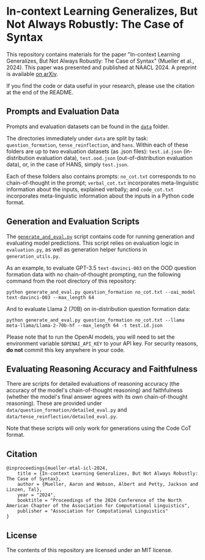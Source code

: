 # In-context Learning Generalizes, But Not Always Robustly: The Case of Syntax
This repository contains materials for the paper
"In-context Learning Generalizes, But Not Always Robustly: The Case of Syntax" 
(Mueller et al., 2024). This paper was presented and published at NAACL 2024.
A preprint is available [on arXiv](https://arxiv.org/abs/2311.07811).

If you find the code or data useful in your research, please use the citation at the end of the README.


## Prompts and Evaluation Data
Prompts and evaluation datasets can be found in the [`data`](data) folder.

The directories immediately under `data`
are split by task: `question_formation`, `tense_reinflection`, and `hans`. Within each of these folders are up to two
evaluation datasets (as .json files): `test.id.json` (in-distribution evaluation data), `test.ood.json` (out-of-distribution
evaluation data), or, in the case of HANS, simply `test.json`.

Each of these folders also contains prompts: `no_cot.txt` corresponds to no chain-of-thought in the prompt;
`verbal_cot.txt` incorporates meta-linguistic information about the inputs, explained verbally; and `code_cot.txt`
incorporates meta-linguistic information about the inputs in a Python code format.


## Generation and Evaluation Scripts
The [`generate_and_eval.py`](generate_and_eval.py) script contains code for running generation and evaluating
model predictions. This script relies on evaluation logic in `evaluation.py`, as well as
generation helper functions in `generation_utils.py`.

As an example, to evaluate GPT-3.5 `text-davinci-003` on the OOD question formation data with no chain-of-thought prompting,
run the following command from the root directory of this repository:
```
python generate_and_eval.py question_formation no_cot.txt --oai_model text-davinci-003 --max_length 64
```

And to evaluate Llama 2 (70B) on in-distribution question formation data:
```
python generate_and_eval.py question_formation no_cot.txt --llama meta-llama/Llama-2-70b-hf --max_length 64 -t test.id.json
```

Please note that to run the OpenAI models, you will need to set the environment variable `$OPENAI_API_KEY` to
your API key. For security reasons, **do not** commit this key anywhere in your code.


## Evaluating Reasoning Accuracy and Faithfulness
There are scripts for detailed evaluations of reasoning accuracy (the accuracy of the model's chain-of-thought reasoning) and faithfulness (whether the model's final answer agrees with its own chain-of-thought reasoning). These are provided under `data/question_formation/detailed_eval.py` and `data/tense_reinflection/detailed_eval.py`.

Note that these scripts will only work for generations using the Code CoT format.


## Citation
```
@inproceedings{mueller-etal-icl-2024,
    title = {In-context Learning Generalizes, But Not Always Robustly: The Case of Syntax},
    author = {Mueller, Aaron and Webson, Albert and Petty, Jackson and Linzen, Tal},
    year = "2024",
    booktitle = "Proceedings of the 2024 Conference of the North American Chapter of the Association for Computational Linguistics",
    publisher = "Association for Computational Linguistics"
}
```

## License
The contents of this repository are licensed under an MIT license.